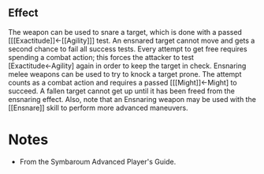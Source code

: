 ## Effect
The weapon can be used to snare a target, which is done with a passed \[[[Exactitude]]←[[Agility]]\] test. An ensnared target cannot move and gets a second chance to fail all success tests. Every attempt to get free requires spending a combat action; this forces the attacker to test \[Exactitude←Agility\] again in order to keep the target in check. Ensnaring melee weapons can be used to try to knock a target prone. The attempt counts as a combat action and requires a passed \[[[Might]]←Might\] to succeed. A fallen target cannot get up until it has been freed from the ensnaring effect. Also, note that an Ensnaring weapon may be used with the [[Ensnare]] skill to perform more advanced maneuvers.
# Notes
* From the Symbaroum Advanced Player's Guide.